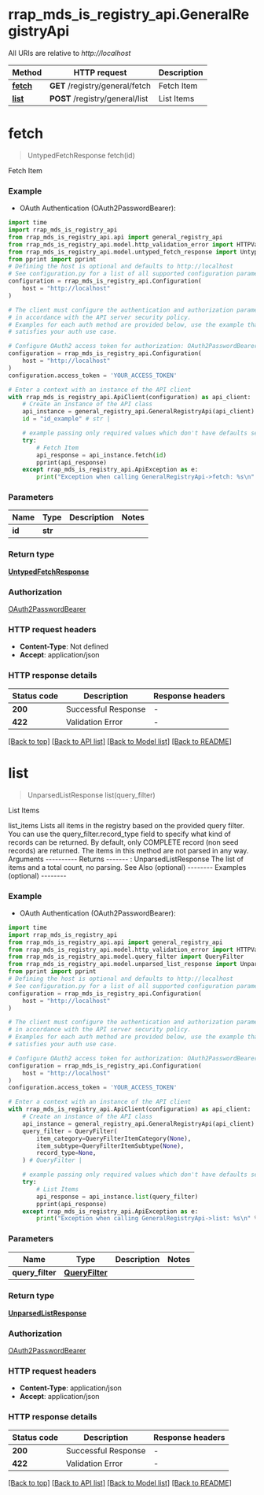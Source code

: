 # rrap_mds_is_registry_api.GeneralRegistryApi

All URIs are relative to *http://localhost*

Method | HTTP request | Description
------------- | ------------- | -------------
[**fetch**](GeneralRegistryApi.md#fetch) | **GET** /registry/general/fetch | Fetch Item
[**list**](GeneralRegistryApi.md#list) | **POST** /registry/general/list | List Items


# **fetch**
> UntypedFetchResponse fetch(id)

Fetch Item

### Example

* OAuth Authentication (OAuth2PasswordBearer):

```python
import time
import rrap_mds_is_registry_api
from rrap_mds_is_registry_api.api import general_registry_api
from rrap_mds_is_registry_api.model.http_validation_error import HTTPValidationError
from rrap_mds_is_registry_api.model.untyped_fetch_response import UntypedFetchResponse
from pprint import pprint
# Defining the host is optional and defaults to http://localhost
# See configuration.py for a list of all supported configuration parameters.
configuration = rrap_mds_is_registry_api.Configuration(
    host = "http://localhost"
)

# The client must configure the authentication and authorization parameters
# in accordance with the API server security policy.
# Examples for each auth method are provided below, use the example that
# satisfies your auth use case.

# Configure OAuth2 access token for authorization: OAuth2PasswordBearer
configuration = rrap_mds_is_registry_api.Configuration(
    host = "http://localhost"
)
configuration.access_token = 'YOUR_ACCESS_TOKEN'

# Enter a context with an instance of the API client
with rrap_mds_is_registry_api.ApiClient(configuration) as api_client:
    # Create an instance of the API class
    api_instance = general_registry_api.GeneralRegistryApi(api_client)
    id = "id_example" # str | 

    # example passing only required values which don't have defaults set
    try:
        # Fetch Item
        api_response = api_instance.fetch(id)
        pprint(api_response)
    except rrap_mds_is_registry_api.ApiException as e:
        print("Exception when calling GeneralRegistryApi->fetch: %s\n" % e)
```


### Parameters

Name | Type | Description  | Notes
------------- | ------------- | ------------- | -------------
 **id** | **str**|  |

### Return type

[**UntypedFetchResponse**](UntypedFetchResponse.md)

### Authorization

[OAuth2PasswordBearer](../README.md#OAuth2PasswordBearer)

### HTTP request headers

 - **Content-Type**: Not defined
 - **Accept**: application/json


### HTTP response details

| Status code | Description | Response headers |
|-------------|-------------|------------------|
**200** | Successful Response |  -  |
**422** | Validation Error |  -  |

[[Back to top]](#) [[Back to API list]](../README.md#documentation-for-api-endpoints) [[Back to Model list]](../README.md#documentation-for-models) [[Back to README]](../README.md)

# **list**
> UnparsedListResponse list(query_filter)

List Items

list_items Lists all items in the registry based on the provided query filter. You can use the query_filter.record_type field to specify what kind of  records can be returned. By default, only COMPLETE record (non seed  records) are returned. The items in this method are not parsed in any way.  Arguments ----------  Returns -------  : UnparsedListResponse  The list of items and a total count, no parsing.  See Also (optional) --------  Examples (optional) --------

### Example

* OAuth Authentication (OAuth2PasswordBearer):

```python
import time
import rrap_mds_is_registry_api
from rrap_mds_is_registry_api.api import general_registry_api
from rrap_mds_is_registry_api.model.http_validation_error import HTTPValidationError
from rrap_mds_is_registry_api.model.query_filter import QueryFilter
from rrap_mds_is_registry_api.model.unparsed_list_response import UnparsedListResponse
from pprint import pprint
# Defining the host is optional and defaults to http://localhost
# See configuration.py for a list of all supported configuration parameters.
configuration = rrap_mds_is_registry_api.Configuration(
    host = "http://localhost"
)

# The client must configure the authentication and authorization parameters
# in accordance with the API server security policy.
# Examples for each auth method are provided below, use the example that
# satisfies your auth use case.

# Configure OAuth2 access token for authorization: OAuth2PasswordBearer
configuration = rrap_mds_is_registry_api.Configuration(
    host = "http://localhost"
)
configuration.access_token = 'YOUR_ACCESS_TOKEN'

# Enter a context with an instance of the API client
with rrap_mds_is_registry_api.ApiClient(configuration) as api_client:
    # Create an instance of the API class
    api_instance = general_registry_api.GeneralRegistryApi(api_client)
    query_filter = QueryFilter(
        item_category=QueryFilterItemCategory(None),
        item_subtype=QueryFilterItemSubtype(None),
        record_type=None,
    ) # QueryFilter | 

    # example passing only required values which don't have defaults set
    try:
        # List Items
        api_response = api_instance.list(query_filter)
        pprint(api_response)
    except rrap_mds_is_registry_api.ApiException as e:
        print("Exception when calling GeneralRegistryApi->list: %s\n" % e)
```


### Parameters

Name | Type | Description  | Notes
------------- | ------------- | ------------- | -------------
 **query_filter** | [**QueryFilter**](QueryFilter.md)|  |

### Return type

[**UnparsedListResponse**](UnparsedListResponse.md)

### Authorization

[OAuth2PasswordBearer](../README.md#OAuth2PasswordBearer)

### HTTP request headers

 - **Content-Type**: application/json
 - **Accept**: application/json


### HTTP response details

| Status code | Description | Response headers |
|-------------|-------------|------------------|
**200** | Successful Response |  -  |
**422** | Validation Error |  -  |

[[Back to top]](#) [[Back to API list]](../README.md#documentation-for-api-endpoints) [[Back to Model list]](../README.md#documentation-for-models) [[Back to README]](../README.md)

